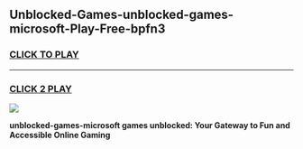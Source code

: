 
## Unblocked-Games-unblocked-games-microsoft-Play-Free-bpfn3
<h3>
<a href="https://premium76.site?title=unblocked-games-microsoft&ref=09A">CLICK TO PLAY</a></h3>
<hr>

<h3>
<a href="https://premium76.site?title=unblocked-games-microsoft&ref=09A">CLICK 2 PLAY</a>
  
</h3>

<a href="https://premium76.site?title=unblocked-games-microsoft&ref=09A"><img src="https://clearcache.store/games.png"></a>


**unblocked-games-microsoft games unblocked: Your Gateway to Fun and Accessible Online Gaming**
